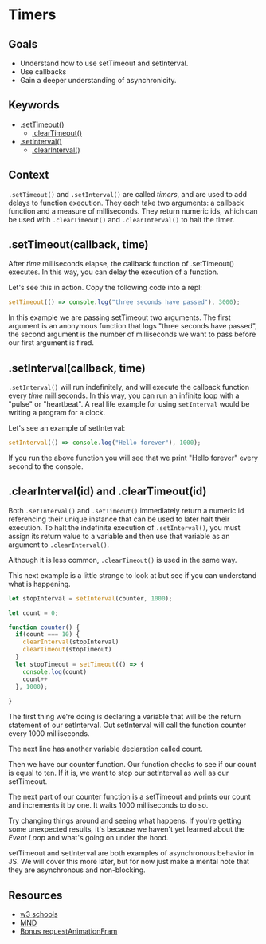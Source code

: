 # Timers

## Goals 
  * Understand how to use setTimeout and setInterval.
  * Use callbacks
  * Gain a deeper understanding of asynchronicity. 

## Keywords

- [.setTimeout()](https://developer.mozilla.org/en-US/docs/Web/API/WindowOrWorkerGlobalScope/setTimeout)
  - [.clearTimeout()](https://developer.mozilla.org/en-US/docs/Web/API/WindowOrWorkerGlobalScope/clearTimeout)
- [.setInterval()](https://developer.mozilla.org/en-US/docs/Web/API/WindowOrWorkerGlobalScope/setInterval)
  - [.clearInterval()](https://developer.mozilla.org/en-US/docs/Web/API/WindowOrWorkerGlobalScope/clearInterval)

## Context

`.setTimeout()` and `.setInterval()` are called _timers_, and are used to add delays
to function execution.
They each take two arguments: a callback function and a measure of milliseconds.
They return numeric ids, which can be used with `.clearTimeout()` and
`.clearInterval()`  to halt the timer.

## .setTimeout(callback, time)

After _time_ milliseconds elapse, the callback function of .setTimeout() executes. In
this way, you can delay the execution of a function.

Let's see this in action. Copy the following code into a repl:

```js
setTimeout(() => console.log("three seconds have passed"), 3000);

```
In this example we are passing setTimeout two arguments. The first argument is an anonymous function that logs "three seconds have passed",
the second argument is the number of milliseconds we want to pass before our first argument is fired. 

## .setInterval(callback, time)

`.setInterval()` will run indefinitely, and will execute the callback function every _time_ milliseconds. In this way, you can run 
an infinite loop with a "pulse" or "heartbeat". A real life example for using `setInterval` would be writing a program for a clock.

Let's see an example of setInterval:

```js
setInterval(() => console.log("Hello forever"), 1000);

```

If you run the above function you will see that we print "Hello forever" every second to the console. 

## .clearInterval(id) and .clearTimeout(id)

Both `.setInterval()` and `.setTimeout()` immediately return a numeric id
referencing their unique instance that can be used to later halt their execution.
To halt the indefinite execution of `.setInterval()`, you must assign its return value to a variable and then use that variable
 as an argument to `.clearInterval()`.
 
Although it is less common, `.clearTimeout()` is used in the same way.

This next example is a little strange to look at but see if you can understand what is happening. 

```js
let stopInterval = setInterval(counter, 1000);

let count = 0;

function counter() {
  if(count === 10) {
    clearInterval(stopInterval)
    clearTimeout(stopTimeout)
  }
  let stopTimeout = setTimeout(() => {
    console.log(count)
    count++
  }, 1000);
  
}

```

The first thing we're doing is declaring a variable that will be the return statement of our setInterval. Out setInterval will call 
the function counter every 1000 milliseconds. 

The next line has another variable declaration called count. 

Then we have our counter function. Our function checks to see if our count is equal to ten. If it is, we want to stop our setInterval
as well as our setTimeout. 

The next part of our counter function is a setTimeout and prints our count and increments it by one. It waits 1000 milliseconds to do so. 

Try changing things around and seeing what happens. If you're getting some unexpected results, it's because we haven't yet learned 
about the _Event Loop_ and what's going on under the hood. 

setTimeout and setInterval are both examples of asynchronous behavior in JS. We will cover this more later, but for now just make
a mental note that they are asynchronous and non-blocking. 

## Resources
* [w3 schools](https://www.w3schools.com/js/js_timing.asp)
* [MND](https://developer.mozilla.org/en-US/docs/Talk:DOM/window.setTimeout)
* [Bonus requestAnimationFram](https://developer.mozilla.org/en-US/docs/Web/API/window/requestAnimationFrame)
